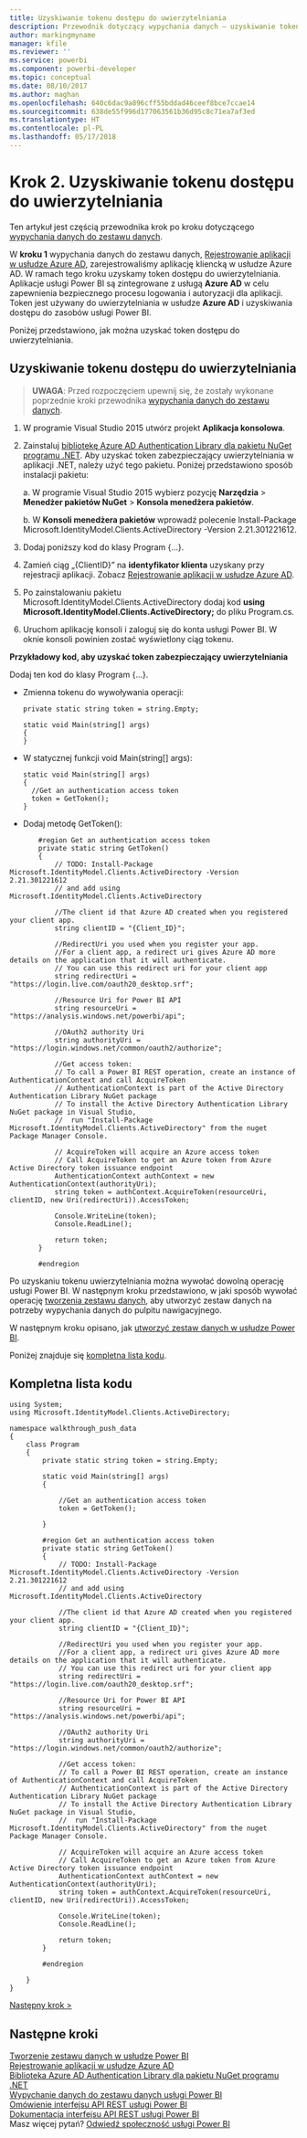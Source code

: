 ```yaml
---
title: Uzyskiwanie tokenu dostępu do uwierzytelniania
description: Przewodnik dotyczący wypychania danych — uzyskiwanie tokenu dostępu do uwierzytelniania
author: markingmyname
manager: kfile
ms.reviewer: ''
ms.service: powerbi
ms.component: powerbi-developer
ms.topic: conceptual
ms.date: 08/10/2017
ms.author: maghan
ms.openlocfilehash: 640c6dac9a896cff55bddad46ceef8bce7ccae14
ms.sourcegitcommit: 638de55f996d177063561b36d95c8c71ea7af3ed
ms.translationtype: HT
ms.contentlocale: pl-PL
ms.lasthandoff: 05/17/2018
---
```

# <a name="step-2-get-an-authentication-access-token"></a>Krok 2. Uzyskiwanie tokenu dostępu do uwierzytelniania
Ten artykuł jest częścią przewodnika krok po kroku dotyczącego [wypychania danych do zestawu danych](walkthrough-push-data.md).

W **kroku 1** wypychania danych do zestawu danych, [Rejestrowanie aplikacji w usłudze Azure AD](walkthrough-push-data-register-app-with-azure-ad.md), zarejestrowaliśmy aplikację kliencką w usłudze Azure AD. W ramach tego kroku uzyskamy token dostępu do uwierzytelniania. Aplikacje usługi Power BI są zintegrowane z usługą **Azure AD** w celu zapewnienia bezpiecznego procesu logowania i autoryzacji dla aplikacji. Token jest używany do uwierzytelniania w usłudze **Azure AD** i uzyskiwania dostępu do zasobów usługi Power BI.

Poniżej przedstawiono, jak można uzyskać token dostępu do uwierzytelniania.

## <a name="get-an-authentication-access-token"></a>Uzyskiwanie tokenu dostępu do uwierzytelniania
> **UWAGA**: Przed rozpoczęciem upewnij się, że zostały wykonane poprzednie kroki przewodnika [wypychania danych do zestawu danych](walkthrough-push-data.md).
> 
> 

1. W programie Visual Studio 2015 utwórz projekt **Aplikacja konsolowa**.
2. Zainstaluj [bibliotekę Azure AD Authentication Library dla pakietu NuGet programu .NET](https://www.nuget.org/packages/Microsoft.IdentityModel.Clients.ActiveDirectory/). Aby uzyskać token zabezpieczający uwierzytelniania w aplikacji .NET, należy użyć tego pakietu. Poniżej przedstawiono sposób instalacji pakietu:
   
     a. W programie Visual Studio 2015 wybierz pozycję **Narzędzia** > **Menedżer pakietów NuGet** > **Konsola menedżera pakietów**.
   
     b. W **Konsoli menedżera pakietów** wprowadź polecenie Install-Package Microsoft.IdentityModel.Clients.ActiveDirectory -Version 2.21.301221612.
3. Dodaj poniższy kod do klasy Program {...}.
4. Zamień ciąg „{ClientID}” na **identyfikator klienta** uzyskany przy rejestracji aplikacji. Zobacz [Rejestrowanie aplikacji w usłudze Azure AD](walkthrough-push-data-register-app-with-azure-ad.md).
5. Po zainstalowaniu pakietu Microsoft.IdentityModel.Clients.ActiveDirectory dodaj kod **using Microsoft.IdentityModel.Clients.ActiveDirectory;** do pliku Program.cs.
6. Uruchom aplikację konsoli i zaloguj się do konta usługi Power BI. W oknie konsoli powinien zostać wyświetlony ciąg tokenu.

**Przykładowy kod, aby uzyskać token zabezpieczający uwierzytelniania**

Dodaj ten kod do klasy Program {...}.

* Zmienna tokenu do wywoływania operacji:
  
  ```
  private static string token = string.Empty;
  
  static void Main(string[] args)
  {
  }
  ```
* W statycznej funkcji void Main(string[] args):
  
  ```
  static void Main(string[] args)
  {
    //Get an authentication access token
    token = GetToken();
  }
  ```
* Dodaj metodę GetToken():

```
       #region Get an authentication access token
       private static string GetToken()
       {
           // TODO: Install-Package Microsoft.IdentityModel.Clients.ActiveDirectory -Version 2.21.301221612
           // and add using Microsoft.IdentityModel.Clients.ActiveDirectory

           //The client id that Azure AD created when you registered your client app.
           string clientID = "{Client_ID}";

           //RedirectUri you used when you register your app.
           //For a client app, a redirect uri gives Azure AD more details on the application that it will authenticate.
           // You can use this redirect uri for your client app
           string redirectUri = "https://login.live.com/oauth20_desktop.srf";

           //Resource Uri for Power BI API
           string resourceUri = "https://analysis.windows.net/powerbi/api";

           //OAuth2 authority Uri
           string authorityUri = "https://login.windows.net/common/oauth2/authorize";

           //Get access token:
           // To call a Power BI REST operation, create an instance of AuthenticationContext and call AcquireToken
           // AuthenticationContext is part of the Active Directory Authentication Library NuGet package
           // To install the Active Directory Authentication Library NuGet package in Visual Studio,
           //  run "Install-Package Microsoft.IdentityModel.Clients.ActiveDirectory" from the nuget Package Manager Console.

           // AcquireToken will acquire an Azure access token
           // Call AcquireToken to get an Azure token from Azure Active Directory token issuance endpoint
           AuthenticationContext authContext = new AuthenticationContext(authorityUri);
           string token = authContext.AcquireToken(resourceUri, clientID, new Uri(redirectUri)).AccessToken;

           Console.WriteLine(token);
           Console.ReadLine();

           return token;
       }

       #endregion
```

Po uzyskaniu tokenu uwierzytelniania można wywołać dowolną operację usługi Power BI. W następnym kroku przedstawiono, w jaki sposób wywołać operację [tworzenia zestawu danych](https://msdn.microsoft.com/library/mt203562.aspx), aby utworzyć zestaw danych na potrzeby wypychania danych do pulpitu nawigacyjnego.

W następnym kroku opisano, jak [utworzyć zestaw danych w usłudze Power BI](walkthrough-push-data-create-dataset.md).

Poniżej znajduje się [kompletna lista kodu](#code).

<a name="code"/>

## <a name="complete-code-listing"></a>Kompletna lista kodu
    using System;
    using Microsoft.IdentityModel.Clients.ActiveDirectory;

    namespace walkthrough_push_data
    {
        class Program
        {
            private static string token = string.Empty;

            static void Main(string[] args)
            {

                //Get an authentication access token
                token = GetToken();

            }

            #region Get an authentication access token
            private static string GetToken()
            {
                // TODO: Install-Package Microsoft.IdentityModel.Clients.ActiveDirectory -Version 2.21.301221612
                // and add using Microsoft.IdentityModel.Clients.ActiveDirectory

                //The client id that Azure AD created when you registered your client app.
                string clientID = "{Client_ID}";

                //RedirectUri you used when you register your app.
                //For a client app, a redirect uri gives Azure AD more details on the application that it will authenticate.
                // You can use this redirect uri for your client app
                string redirectUri = "https://login.live.com/oauth20_desktop.srf";

                //Resource Uri for Power BI API
                string resourceUri = "https://analysis.windows.net/powerbi/api";

                //OAuth2 authority Uri
                string authorityUri = "https://login.windows.net/common/oauth2/authorize";

                //Get access token:
                // To call a Power BI REST operation, create an instance of AuthenticationContext and call AcquireToken
                // AuthenticationContext is part of the Active Directory Authentication Library NuGet package
                // To install the Active Directory Authentication Library NuGet package in Visual Studio,
                //  run "Install-Package Microsoft.IdentityModel.Clients.ActiveDirectory" from the nuget Package Manager Console.

                // AcquireToken will acquire an Azure access token
                // Call AcquireToken to get an Azure token from Azure Active Directory token issuance endpoint
                AuthenticationContext authContext = new AuthenticationContext(authorityUri);
                string token = authContext.AcquireToken(resourceUri, clientID, new Uri(redirectUri)).AccessToken;

                Console.WriteLine(token);
                Console.ReadLine();

                return token;
            }

            #endregion

        }
    }


[Następny krok >](walkthrough-push-data-create-dataset.md)

## <a name="next-steps"></a>Następne kroki
[Tworzenie zestawu danych w usłudze Power BI](walkthrough-push-data-create-dataset.md)  
[Rejestrowanie aplikacji w usłudze Azure AD](walkthrough-push-data-register-app-with-azure-ad.md)  
[Biblioteka Azure AD Authentication Library dla pakietu NuGet programu .NET](https://www.nuget.org/packages/Microsoft.IdentityModel.Clients.ActiveDirectory/)  
[Wypychanie danych do zestawu danych usługi Power BI](walkthrough-push-data.md)  
[Omówienie interfejsu API REST usługi Power BI](overview-of-power-bi-rest-api.md)  
[Dokumentacja interfejsu API REST usługi Power BI](https://msdn.microsoft.com/library/mt147898.aspx)  
Masz więcej pytań? [Odwiedź społeczność usługi Power BI](http://community.powerbi.com/)

